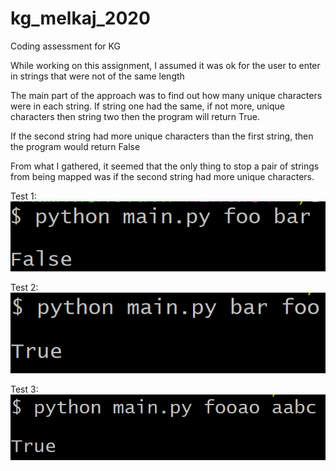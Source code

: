 # kg_melkaj_2020
Coding assessment for KG

While working on this assignment, I assumed it was ok for the user to enter in strings that were not of the same length

The main part of the approach was to find out how many unique characters were in each string. If string one had the same, if not more, unique characters then string two then the program will return True.

If the second string had more unique characters than the first string, then the program would return False

From what I gathered, it seemed that the only thing to stop a pair of strings from being mapped was if the second string had more unique characters.

Test 1:
![Simple test1](./screenshots/foo_bar.PNG)

Test 2:
![Simple test2](./screenshots/bar_foo_t.PNG)

Test 3:
![Simple test3](./screenshots/fooao_aabc_t.PNG)





